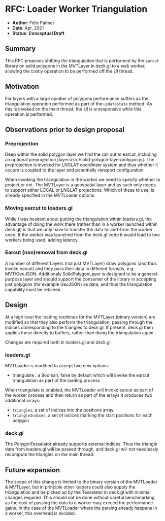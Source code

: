 # RFC: Loader Worker Triangulation

* **Author**: Felix Palmer
* **Date**: Apr, 2021
* **Status**: **Conceptual Draft**

## Summary

This RFC proposes shifting the triangulation that is performed by the `earcut`
library on solid polygons in the MVTLayer in deck.gl to a web worker,
allowing the costly operation to be performed off the UI thread.

## Motivation

For layers with a large number of polygons performance suffers
as the triangulation operation performed as part of the `updateState`
method. As this is invoked on the main thread, the UI is unresponsive while
this operation is performed.

## Observations prior to design proposal

### Preprojection

Deep within the solid polygon layer we find the call out to earcut, including an optional preprojection [layers/src/solid-polygon-layer/polygon.js]. The preprojection is invoked for LNGLAT coordinate system and thus whether it occurs is coupled to the layer and potentially viewport configuration

When invoking the triangulation in the worker we need to specify whether to project or not. The MVTLayer is a geospatial layer and as such only needs to support either LOCAL or LNGLAT projections. Which of these to use, is already specified in the MVTLoader options.

### Moving earcut to loaders.gl

While I was hesitant about putting the triangulation within loaders.gl, the advantage of doing the work there (rather than in a worker launched within deck.gl) is that we only have to transfer the data to-and-from the worker once. If the worker was launched from the deck.gl code it would lead to two workers being used, adding latency.

### Earcut (non)removal from deck.gl

A number of different Layers (not just MVTLayer) draw polygons (and thus invoke earcut) and they pass their data in different formats, e.g. MVT/GeoJSON. Additionaly SolidPolygonLayer is designed to be a general-purpose layer and should support the consumer of the library in accepting just polygons (for example GeoJSON) as data, and thus the triangulation capability must be retained.

## Design

At a high level the loading routhines for the MVTLayer (binary version) are modified so that they also perform the triangulation, passing through the indices corresponding to the triangles to deck.gl. If present, deck.gl then applies these directly to buffers, rather than doing the triangulation again.

Changes are required both in loaders.gl and deck.gl

### loaders.gl

MVTLoader is modified to accept two new options:
- triangulate : a Boolean, false by default which will invoke the earcut triangulation as part of the loading process

When triangulate is enabled, the MVTLoader will invoke earcut as part of the worker process and then return as part of the arrays it produces two additional arrays:

- `triangles`, a set of indices into the positions array. 
- `triangleIndices`, a set of indices marking the start positions for each polygon

### deck.gl

The PolygonTesselator already supports external indices. Thus the triangle data from loaders.gl will be passed through, and deck.gl will not needlessly recompute the triangles on the main thread. 

## Future expansion

The scope of this change is limited to the binary version of the MVTLoader & MVTLayer, but in principle other loaders could also supply the triangulation and be picked up by the Tesselator in deck.gl with minimal changes required. This should not be done without careful benchmarking, as the cost of passing the data to a worker may exceed the performance gains. In the case of the MVTLoader where the parsing already happens in a worker, this overhead is avoided.
